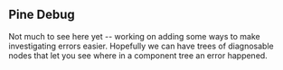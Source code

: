 Pine Debug
----------

Not much to see here yet -- working on adding some ways to make investigating errors easier. Hopefully we can have trees of diagnosable nodes that let you see where in a component tree an error happened.
